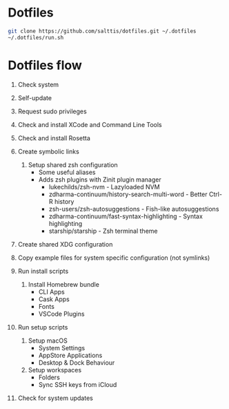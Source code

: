 # Dotfiles

```sh
git clone https://github.com/salttis/dotfiles.git ~/.dotfiles
~/.dotfiles/run.sh
```

# Dotfiles flow

1. Check system
2. Self-update
3. Request sudo privileges

4. Check and install XCode and Command Line Tools
5. Check and install Rosetta

6. Create symbolic links
   1. Setup shared zsh configuration
      - Some useful aliases
      - Adds zsh plugins with Zinit plugin manager
        - lukechilds/zsh-nvm - Lazyloaded NVM
        - zdharma-continuum/history-search-multi-word - Better Ctrl-R history
        - zsh-users/zsh-autosuggestions - Fish-like autosuggestions
        - zdharma-continuum/fast-syntax-highlighting - Syntax highlighting
        - starship/starship - Zsh terminal theme
7. Create shared XDG configuration
8. Copy example files for system specific configuration (not symlinks)

9. Run install scripts

   1. Install Homebrew bundle
      - CLI Apps
      - Cask Apps
      - Fonts
      - VSCode Plugins

10. Run setup scripts

    1. Setup macOS
       - System Settings
       - AppStore Applications
       - Desktop & Dock Behaviour
    2. Setup workspaces
       - Folders
       - Sync SSH keys from iCloud

11. Check for system updates

